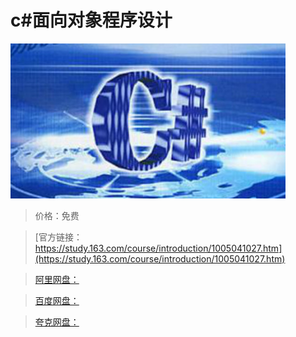 # c#面向对象程序设计

![img](../../../assets/study163/free/D3E268C9948DFF1263357E086B9C9E3F.jpg)

> 价格：免费

> [官方链接：https://study.163.com/course/introduction/1005041027.htm](https://study.163.com/course/introduction/1005041027.htm)

> [阿里网盘：]()

> [百度网盘：]()

> [夸克网盘：]()
